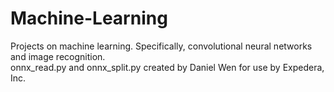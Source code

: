 # Machine-Learning
Projects on machine learning.  Specifically, convolutional neural networks and image recognition.  
onnx_read.py and onnx_split.py created by Daniel Wen for use by Expedera, Inc.
